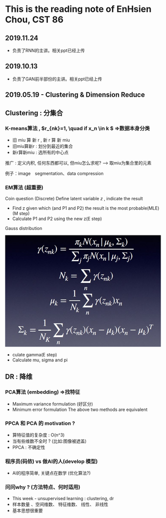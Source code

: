 # This is the reading note of EnHsien Chou, CST 86
## 2019.11.24 
+ 负责了RNN的主讲。相关ppt已经上传

## 2019.10.13 
+ 负责了GAN前半部份的主讲。相关ppt已经上传

## 2019.05.19 - Clustering & Dimension Reduce
## Clustering : 分集合 
###  K-means算法 , $r_{nk}=1, \quad  if x_n \in k $ =>数据本身分类
+ 旧 miu 算 新 r , 新 r 算 新 miu
+ 旧miu算新r : 划分到最近的集合
+ 新r算新miu : 选所有的中心点

推广 : 定义内积, 任何东西都可以, 但miu怎么求呢? --> 取miu为集合里的元素   

例子：image　segmentation、data compression

### EM算法 (超重要)
Coin question (Discrete)
Define latent variable $z$ , indicate the result
+ Find z given which (and P1 and P2) the result is the most probable(MLE)(M step)
+ Calculate P1 and P2 using the new z(E step)

Gauss distribution

![](pic/1.JPG)
+ culate gamma(E step)
+ Calculate mu, sigma and pi

## DR : 降维

### PCA算法 (embedding) =>找特征
+ Maximum variance formulation (好区分) 
+ Minimum error formulation
The above two methods are equivalent

### PPCA 和 PCA 的 motivation ?
+ 算特征值的复杂度 : O(n^3)
+ 当有些维数不全时 ? (比如:图像被遮盖)
+ PPCA : 不确定性

### 程序员(码侬) vs 做AI的人(develop 模型)
+ AI的程序简单, 关键点在数学 (优化算法?)

### 问问why ? (方法特点、何时适用)
+ This week - unsupervised learning : clustering, dr
+ 样本数量 、空间维数、 特征维数、 线性、 非线性
+ 基本思想很重要
